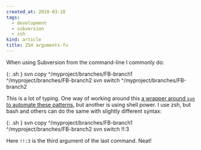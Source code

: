 ```yaml
---
created_at: 2010-03-18
tags:
  - development
  - subversion
  - zsh
kind: article
title: ZSH arguments-fu
---
```

When using Subversion from the command-line I commonly do:

{: .sh }
    svn copy ^/myproject/branches/FB-branch1 ^/myproject/branches/FB-branch2
    svn switch ^/myproject/branches/FB-branch2

This is a lot of typing. One way of working around this [a wrapper around `svn` to automate these patterns](http://github.com/avdgaag/subcheat "Look at my project at Github"), but another is using shell power. I use zsh, but bash and others can do the same with slightly different syntax:

{: .sh }
    svn copy ^/myproject/branches/FB-branch1 ^/myproject/branches/FB-branch2
    svn switch !!:3

Here `!!:3` is the third argument of the last command. Neat!